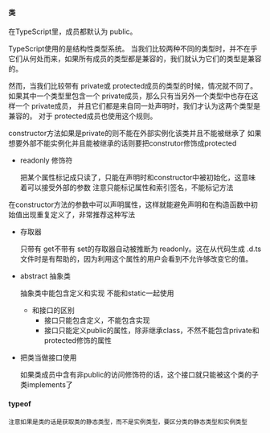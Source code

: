 #### 类

在TypeScript里，成员都默认为 public。

TypeScript使用的是结构性类型系统。 当我们比较两种不同的类型时，并不在乎它们从何处而来，如果所有成员的类型都是兼容的，我们就认为它们的类型是兼容的。

然而，当我们比较带有 private或 protected成员的类型的时候，情况就不同了。 如果其中一个类型里包含一个 private成员，那么只有当另外一个类型中也存在这样一个 private成员， 并且它们都是来自同一处声明时，我们才认为这两个类型是兼容的。 对于 protected成员也使用这个规则。

constructor方法如果是private的则不能在外部实例化该类并且不能被继承了
如果想要外部不能实例化并且能被继承的话则要把construtor修饰成protected

- readonly 修饰符

    把某个属性标记成只读了，只能在声明时和constructor中被初始化，这意味着可以接受外部的参数
    注意只能标记属性和索引签名，不能标记方法

在constructor方法的参数中可以声明属性，这样就能避免声明和在构造函数中初始值出现重复定义了，非常推荐这种写法

- 存取器

    只带有 get不带有 set的存取器自动被推断为 readonly。这在从代码生成 .d.ts文件时是有帮助的，因为利用这个属性的用户会看到不允许够改变它的值。

- abstract 抽象类

    抽象类中能包含定义和实现
    不能和static一起使用
    - 和接口的区别
      - 接口只能包含定义，不能包含实现
      - 接口只能定义public的属性，除非继承class，不然不能包含private和protected修饰的属性

- 把类当做接口使用

    如果类成员中含有非public的访问修饰符的话，这个接口就只能被这个类的子类implements了

#### typeof

    注意如果是类的话是获取类的静态类型，而不是实例类型，要区分类的静态类型和实例类型